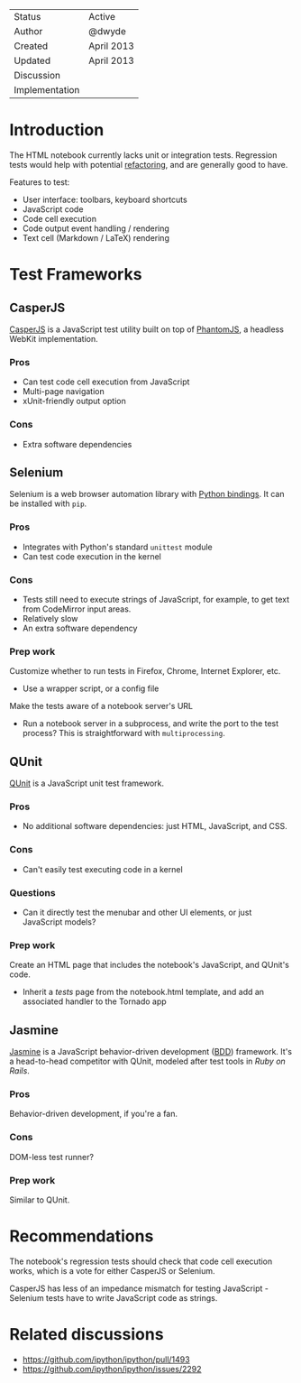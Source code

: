 <table>
<tr><td> Status </td><td> Active </td></tr>
<tr><td> Author </td><td> @dwyde</td></tr>
<tr><td> Created </td><td> April 2013</td></tr>
<tr><td> Updated </td><td> April 2013</td></tr>
<tr><td> Discussion </td><td> </td></tr>
<tr><td> Implementation </td><td> </td></tr>
</table>

# Introduction

The HTML notebook currently lacks unit or integration tests. Regression tests would help with potential [refactoring](https://github.com/ipython/ipython/wiki/IPEP-5:-Notebook-JavaScript-organization), and are generally good to have.

Features to test:

- User interface: toolbars, keyboard shortcuts
- JavaScript code
- Code cell execution
- Code output event handling / rendering
- Text cell (Markdown / LaTeX) rendering

# Test Frameworks

## CasperJS

[CasperJS](http://casperjs.org/) is a JavaScript test utility built on top of [PhantomJS](http://phantomjs.org/), a headless WebKit implementation.

### Pros

- Can test code cell execution from JavaScript
- Multi-page navigation
- xUnit-friendly output option

### Cons

- Extra software dependencies

## Selenium

Selenium is a web browser automation library with [Python bindings](https://pypi.python.org/pypi/selenium). It can be installed with `pip`.

### Pros

- Integrates with Python's standard `unittest` module
- Can test code execution in the kernel

### Cons

- Tests still need to execute strings of JavaScript, for example, to get text from CodeMirror input areas.
- Relatively slow
- An extra software dependency

### Prep work

Customize whether to run tests in Firefox, Chrome, Internet Explorer, etc.

- Use a wrapper script, or a config file

Make the tests aware of a notebook server's URL

- Run a notebook server in a subprocess, and write the port to the test process? This is straightforward with `multiprocessing`.

## QUnit

[QUnit](http://qunitjs.com/) is a JavaScript unit test framework.

### Pros

- No additional software dependencies: just HTML, JavaScript, and CSS.

### Cons

- Can't easily test executing code in a kernel

### Questions

- Can it directly test the menubar and other UI elements, or just JavaScript models?

### Prep work

Create an HTML page that includes the notebook's JavaScript,
and QUnit's code.

- Inherit a *tests* page from the notebook.html template,
  and add an associated handler to the Tornado app

## Jasmine

[Jasmine](http://pivotal.github.com/jasmine/) is a JavaScript behavior-driven development ([BDD](http://en.wikipedia.org/wiki/Behavior-driven_development)) framework.
It's a head-to-head competitor with QUnit, modeled after test tools in *Ruby on Rails*.

### Pros

Behavior-driven development, if you're a fan.

### Cons

DOM-less test runner?

### Prep work

Similar to QUnit.

# Recommendations

The notebook's regression tests should check that code cell execution works,
which is a vote for either CasperJS or Selenium.

CasperJS has less of an impedance mismatch for testing JavaScript - Selenium tests have to write JavaScript code as strings.

# Related discussions

- https://github.com/ipython/ipython/pull/1493
- https://github.com/ipython/ipython/issues/2292